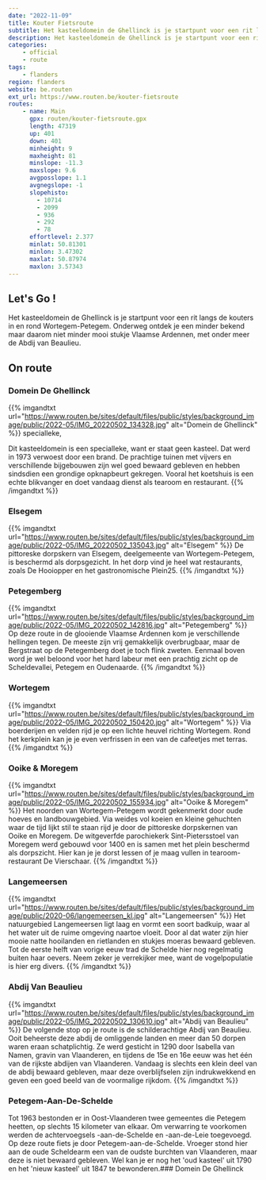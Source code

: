 ```yaml
---
date: "2022-11-09"
title: Kouter Fietsroute
subtitle: Het kasteeldomein de Ghellinck is je startpunt voor een rit langs de kouters in en rond Wortegem-Petegem
description: Het kasteeldomein de Ghellinck is je startpunt voor een rit langs de kouters in en rond Wortegem-Petegem
categories:
    - official
    - route
tags:
    - flanders
region: flanders
website: be.routen
ext_url: https://www.routen.be/kouter-fietsroute
routes:
    - name: Main
      gpx: routen/kouter-fietsroute.gpx
      length: 47319
      up: 401
      down: 401
      minheight: 9
      maxheight: 81
      minslope: -11.3
      maxslope: 9.6
      avgposslope: 1.1
      avgnegslope: -1
      slopehisto:
        - 10714
        - 2099
        - 936
        - 292
        - 78
      effortlevel: 2.377
      minlat: 50.81301
      minlon: 3.47302
      maxlat: 50.87974
      maxlon: 3.57343
---
```


## Let's Go ! 

Het kasteeldomein de Ghellinck is je startpunt voor een rit langs de kouters in en rond Wortegem-Petegem. Onderweg ontdek je een minder bekend maar daarom niet minder mooi stukje Vlaamse Ardennen, met onder meer de Abdij van Beaulieu.

## On route

### Domein De Ghellinck

{{% imgandtxt url="https://www.routen.be/sites/default/files/public/styles/background_image/public/2022-05/IMG_20220502_134328.jpg" alt="Domein de Ghellinck" %}}
specialleke,

Dit kasteeldomein is een specialleke, want er staat geen kasteel. Dat werd in 1973 verwoest door een brand. De prachtige tuinen met vijvers en verschillende bijgebouwen zijn wel goed bewaard gebleven en hebben sindsdien een grondige opknapbeurt gekregen. Vooral het koetshuis is een echte blikvanger en doet vandaag dienst als tearoom en restaurant.
{{% /imgandtxt %}}

### Elsegem

{{% imgandtxt url="https://www.routen.be/sites/default/files/public/styles/background_image/public/2022-05/IMG_20220502_135043.jpg" alt="Elsegem" %}}
De pittoreske dorpskern van Elsegem, deelgemeente van Wortegem-Petegem, is beschermd als dorpsgezicht. In het dorp vind je heel wat restaurants, zoals De Hooiopper en het gastronomische Plein25.
{{% /imgandtxt %}}

### Petegemberg

{{% imgandtxt url="https://www.routen.be/sites/default/files/public/styles/background_image/public/2022-05/IMG_20220502_142816.jpg" alt="Petegemberg" %}}
Op deze route in de glooiende Vlaamse Ardennen kom je verschillende hellingen tegen. De meeste zijn vrij gemakkelijk overbrugbaar, maar de Bergstraat op de Petegemberg doet je toch flink zweten. Eenmaal boven word je wel beloond voor het hard labeur met een prachtig zicht op de Scheldevallei, Petegem en Oudenaarde.
{{% /imgandtxt %}}

### Wortegem

{{% imgandtxt url="https://www.routen.be/sites/default/files/public/styles/background_image/public/2022-05/IMG_20220502_150420.jpg" alt="Wortegem" %}}
Via boerderijen en velden rijd je op een lichte heuvel richting Wortegem. Rond het kerkplein kan je je even verfrissen in een van de cafeetjes met terras.
{{% /imgandtxt %}}

### Ooike & Moregem

{{% imgandtxt url="https://www.routen.be/sites/default/files/public/styles/background_image/public/2022-05/IMG_20220502_155934.jpg" alt="Ooike & Moregem" %}}
Het noorden van Wortegem-Petegem wordt gekenmerkt door oude hoeves en landbouwgebied. Via weides vol koeien en kleine gehuchten waar de tijd lijkt stil te staan rijd je door de pittoreske dorpskernen van Ooike en Moregem. De witgeverfde parochiekerk Sint-Pietersstoel van Moregem werd gebouwd voor 1400 en is samen met het plein beschermd als dorpszicht. Hier kan je je dorst lessen of je maag vullen in tearoom-restaurant De Vierschaar.
{{% /imgandtxt %}}

### Langemeersen

{{% imgandtxt url="https://www.routen.be/sites/default/files/public/styles/background_image/public/2020-06/langemeersen_kl.jpg" alt="Langemeersen" %}}
Het natuurgebied Langemeersen ligt laag en vormt een soort badkuip, waar al het water uit de ruime omgeving naartoe vloeit. Door al dat water zijn hier mooie natte hooilanden en rietlanden en stukjes moeras bewaard gebleven. Tot de eerste helft van vorige eeuw trad de Schelde hier nog regelmatig buiten haar oevers. Neem zeker je verrekijker mee, want de vogelpopulatie is hier erg divers.
{{% /imgandtxt %}}

### Abdij Van Beaulieu

{{% imgandtxt url="https://www.routen.be/sites/default/files/public/styles/background_image/public/2022-05/IMG_20220502_130610.jpg" alt="Abdij van Beaulieu" %}}
De volgende stop op je route is de schilderachtige Abdij van Beaulieu. Ooit beheerste deze abdij de omliggende landen en meer dan 50 dorpen waren eraan schatplichtig. Ze werd gesticht in 1290 door Isabella van Namen, gravin van Vlaanderen, en tijdens de 15e en 16e eeuw was het één van de rijkste abdijen van Vlaanderen. Vandaag is slechts een klein deel van de abdij bewaard gebleven, maar deze overblijfselen zijn indrukwekkend en geven een goed beeld van de voormalige rijkdom.
{{% /imgandtxt %}}

### Petegem-Aan-De-Schelde

Tot 1963 bestonden er in Oost-Vlaanderen twee gemeentes die Petegem heetten, op slechts 15 kilometer van elkaar. Om verwarring te voorkomen werden de achtervoegsels -aan-de-Schelde en -aan-de-Leie toegevoegd. Op deze route fiets je door Petegem-aan-de-Schelde. Vroeger stond hier aan de oude Scheldearm een van de oudste burchten van Vlaanderen, maar deze is niet bewaard gebleven. Wel kan je er nog het 'oud kasteel' uit 1790 en het 'nieuw kasteel' uit 1847 te bewonderen.### Domein De Ghellinck


